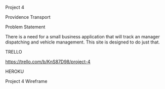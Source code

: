 Project 4

Providence Transport

Problem Statement

There is a need for a small business application that will track an manager dispatching and vehicle management. This site is designed to do just that.

TRELLO

https://trello.com/b/KnS87D98/project-4

HEROKU


Project 4 Wireframe



